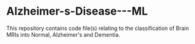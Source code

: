 # Alzheimer-s-Disease---ML
This repository contains code file(s) relating to the classification of Brain MRIs into Normal, Alzheimer's and Dementia.
